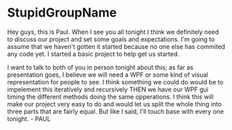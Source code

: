 StupidGroupName
===============

Hey guys, this is Paul. When I see you all tonight I think we definitely need to discuss our project
and set some goals and expectations. I'm going to assume that we haven't gotten it started because
no one else has commited any code yet. I started a basic project to help get us started.

I want to talk to both of you in person tonight about this; as far as presentation goes, I believe we 
will need a WPF or some kind of visual representation for people to see. I think something we could do
would be to impelement this iteratively and recursively THEN we have our WPF gui timing the different
methods doing the same opperations. I think this will make our project very easy to do and would let us
split the whole thing into three parts that are fairly equal. But like I said, I'll touch base with every
one tonight. - PAUL
